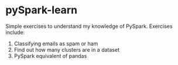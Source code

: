# pySpark-learn

Simple exercises to understand my knowledge of PySpark. Exercises include:

1. Classifying emails as spam or ham
2. Find out how many clusters are in a dataset
3. PySpark equivalent of pandas
